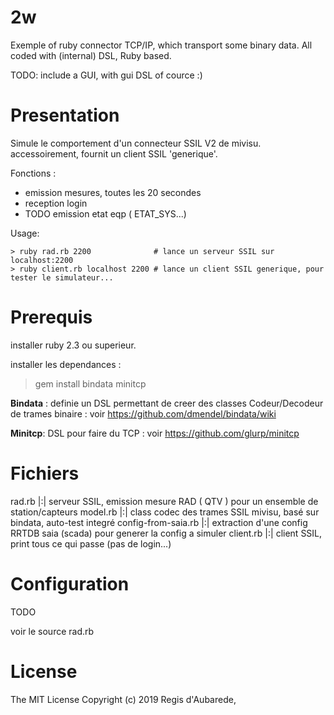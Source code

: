 2w
==
Exemple of ruby connector TCP/IP, which transport some binary data.
All coded with  (internal) DSL, Ruby based.

TODO: include a GUI, with gui DSL of cource :)

Presentation
============

Simule le comportement d'un connecteur SSIL V2 de mivisu.
accessoirement, fournit un client SSIL 'generique'.

Fonctions :
* emission mesures, toutes les 20 secondes 
* reception login
* TODO emission etat eqp ( ETAT_SYS...)

Usage:
```
> ruby rad.rb 2200              # lance un serveur SSIL sur localhost:2200
> ruby client.rb localhost 2200 # lance un client SSIL generique, pour tester le simulateur...
```

Prerequis
==========

installer ruby 2.3 ou superieur.

installer les dependances :
> gem install bindata minitcp

**Bindata** : definie un DSL permettant de creer des classes Codeur/Decodeur de trames binaire : voir
 https://github.com/dmendel/bindata/wiki

**Minitcp**:  DSL pour faire du TCP : voir  https://github.com/glurp/minitcp

Fichiers
========

rad.rb    |:|	 serveur SSIL, emission mesure RAD ( QTV ) pour un ensemble de station/capteurs
model.rb  |:|  class codec des trames SSIL mivisu, basé sur bindata, auto-test integré
config-from-saia.rb |:|  extraction d'une config RRTDB saia (scada) pour generer la config a simuler
client.rb |:|	 client SSIL, print tous ce qui passe (pas de login...)

Configuration
============

TODO

voir le source rad.rb

License
======

The MIT License
Copyright (c) 2019 Regis d'Aubarede,
